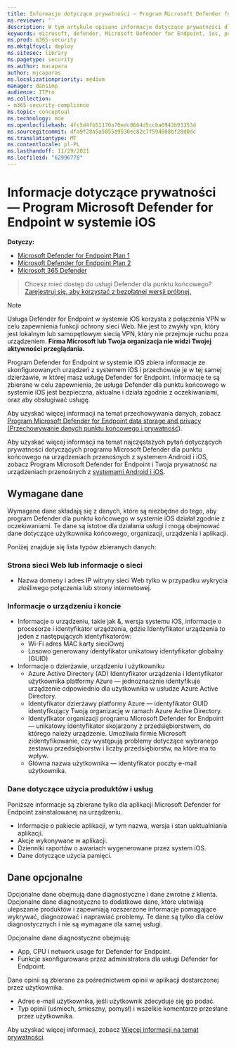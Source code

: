 ```yaml
---
title: Informacje dotyczące prywatności — Program Microsoft Defender for Endpoint w systemie iOS
ms.reviewer: ''
description: W tym artykule opisano informacje dotyczące prywatności dla programu Microsoft Defender for Endpoint w systemie iOS
keywords: microsoft, defender, Microsoft Defender for Endpoint, ios, policy, overview
ms.prod: m365-security
ms.mktglfcycl: deploy
ms.sitesec: library
ms.pagetype: security
ms.author: macapara
author: mjcaparas
ms.localizationpriority: medium
manager: dansimp
audience: ITPro
ms.collection:
- m365-security-compliance
ms.topic: conceptual
ms.technology: mde
ms.openlocfilehash: 4fc5d4fb51170a70edc8664d5ccba0943b93353d
ms.sourcegitcommit: dfa9f28a5a5055a9530ec82c7f594808bf28d0dc
ms.translationtype: MT
ms.contentlocale: pl-PL
ms.lasthandoff: 11/29/2021
ms.locfileid: "62996778"
---
```

# <a name="privacy-information---microsoft-defender-for-endpoint-on-ios"></a>Informacje dotyczące prywatności — Program Microsoft Defender for Endpoint w systemie iOS

**Dotyczy:**
- [Microsoft Defender for Endpoint Plan 1](https://go.microsoft.com/fwlink/p/?linkid=2154037)
- [Microsoft Defender for Endpoint Plan 2](https://go.microsoft.com/fwlink/p/?linkid=2154037)
- [Microsoft 365 Defender](https://go.microsoft.com/fwlink/?linkid=2118804)

> Chcesz mieć dostęp do usługi Defender dla punktu końcowego? [Zarejestruj się, aby korzystać z bezpłatnej wersji próbnej.](https://signup.microsoft.com/create-account/signup?products=7f379fee-c4f9-4278-b0a1-e4c8c2fcdf7e&ru=https://aka.ms/MDEp2OpenTrial?ocid=docs-wdatp-investigateip-abovefoldlink)

> [!NOTE]
> Usługa Defender for Endpoint w systemie iOS korzysta z połączenia VPN w celu zapewnienia funkcji ochrony sieci Web. Nie jest to zwykły vpn, który jest lokalnym lub samopętlowym siecią VPN, który nie przejmuje ruchu poza urządzeniem. **Firma Microsoft lub Twoja organizacja nie widzi Twojej aktywności przeglądania.**

Program Defender for Endpoint w systemie iOS zbiera informacje ze skonfigurowanych urządzeń z systemem iOS i przechowuje je w tej samej dzierżawie, w której masz usługę Defender for Endpoint. Informacje te są zbierane w celu zapewnienia, że usługa Defender dla punktu końcowego w systemie iOS jest bezpieczna, aktualne i działa zgodnie z oczekiwaniami, oraz aby obsługiwać usługę.

Aby uzyskać więcej informacji na temat przechowywania danych, zobacz [Program Microsoft Defender for Endpoint data storage and privacy (Przechowywanie danych punktu końcowego i prywatność](data-storage-privacy.md)).

Aby uzyskać więcej informacji na temat najczęstszych pytań dotyczących prywatności dotyczących programu Microsoft Defender dla punktu końcowego na urządzeniach przenośnych z systemem Android i iOS, zobacz Program Microsoft Defender for Endpoint i Twoja prywatność na urządzeniach przenośnych z [systemami Android i iOS](https://support.microsoft.com/topic/microsoft-defender-for-endpoint-and-your-privacy-on-android-and-ios-mobile-devices-4109bc54-8ec5-4433-9c33-d359b75ac22a).

## <a name="required-data"></a>Wymagane dane

Wymagane dane składają się z danych, które są niezbędne do tego, aby program Defender dla punktu końcowego w systemie iOS działał zgodnie z oczekiwaniami. Te dane są istotne dla działania usługi i mogą obejmować dane dotyczące użytkownika końcowego, organizacji, urządzenia i aplikacji.

Poniżej znajduje się lista typów zbieranych danych:

### <a name="web-page-or-network-information"></a>Strona sieci Web lub informacje o sieci

- Nazwa domeny i adres IP witryny sieci Web tylko w przypadku wykrycia złośliwego połączenia lub strony internetowej.

### <a name="device-and-account-information"></a>Informacje o urządzeniu i koncie

- Informacje o urządzeniu, takie jak &, wersja systemu iOS, informacje o procesorze i identyfikator urządzenia, gdzie Identyfikator urządzenia to jeden z następujących identyfikatorów:
  - Wi-Fi adres MAC karty sieciOwej
  - Losowo generowany identyfikator unikatowy identyfikator globalny (GUID)
- Informacje o dzierżawie, urządzeniu i użytkowniku
  - Azure Active Directory (AD) Identyfikator urządzenia i Identyfikator użytkownika platformy Azure — jednoznacznie identyfikuje urządzenie odpowiednio dla użytkownika w usłudze Azure Active Directory.
  - Identyfikator dzierżawy platformy Azure — identyfikator GUID identyfikujący Twoją organizację w ramach Azure Active Directory.
  - Identyfikator organizacji programu Microsoft Defender for Endpoint — unikatowy identyfikator skojarzony z przedsiębiorstwem, do którego należy urządzenie. Umożliwia firmie Microsoft zidentyfikowanie, czy występują problemy dotyczące wybranego zestawu przedsiębiorstw i liczby przedsiębiorstw, na które ma to wpływ.
  - Główna nazwa użytkownika — identyfikator poczty e-mail użytkownika.

### <a name="product-and-service-usage-data"></a>Dane dotyczące użycia produktów i usług

Poniższe informacje są zbierane tylko dla aplikacji Microsoft Defender for Endpoint zainstalowanej na urządzeniu.

- Informacje o pakiecie aplikacji, w tym nazwa, wersja i stan uaktualniania aplikacji.
- Akcje wykonywane w aplikacji.
- Dzienniki raportów o awariach wygenerowane przez system iOS.
- Dane dotyczące użycia pamięci.

## <a name="optional-data"></a>Dane opcjonalne

Opcjonalne dane obejmują dane diagnostyczne i dane zwrotne z klienta. Opcjonalne dane diagnostyczne to dodatkowe dane, które ułatwiają ulepszanie produktów i zapewniają rozszerzone informacje pomagające wykrywać, diagnozować i naprawiać problemy. Te dane są tylko dla celów diagnostycznych i nie są wymagane dla samej usługi.

Opcjonalne dane diagnostyczne obejmują:

- App, CPU i network usage for Defender for Endpoint.
- Funkcje skonfigurowane przez administratora dla usługi Defender for Endpoint.

Dane opinii są zbierane za pośrednictwem opinii w aplikacji dostarczonej przez użytkownika.

- Adres e-mail użytkownika, jeśli użytkownik zdecyduje się go podać.
- Typ opinii (uśmiech, śmieszny, pomysł) i wszelkie komentarze przesłane przez użytkownika.

Aby uzyskać więcej informacji, zobacz [Więcej informacji na temat prywatności](https://aka.ms/mdatpiosprivacystatement).
